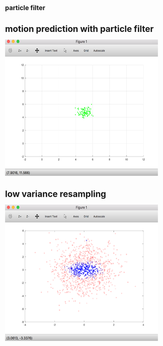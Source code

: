 ## particle filter

# motion prediction with particle filter

<p align="center">
  <img src="plots/Screen%20Shot%202018-04-24%20at%2016.42.25.png" width=676 height=450>
</p>

# low variance resampling

<p align="center">
  <img src="plots/Screen%20Shot%202018-04-25%20at%2014.39.09.png" width=676 height=450>
</p>
